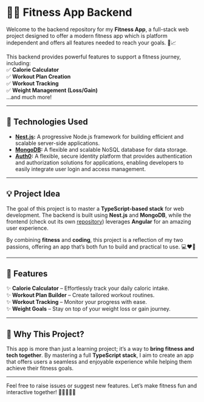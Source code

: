 # 🏋️‍♂️ Fitness App Backend

Welcome to the backend repository for my **Fitness App**, a full-stack web project designed to offer a modern fitness app which is platform independent and offers all features needed to reach your goals. 💪📈

This backend provides powerful features to support a fitness journey, including:  
✅ **Calorie Calculator**  
✅ **Workout Plan Creation**  
✅ **Workout Tracking**  
✅ **Weight Management (Loss/Gain)**  
…and much more!

---

## 🚀 Technologies Used

- **[Nest.js](https://nestjs.com/):** A progressive Node.js framework for building efficient and scalable server-side applications.  
- **[MongoDB](https://www.mongodb.com/):** A flexible and scalable NoSQL database for data storage.
- **[Auth0](https://auth0.com/):** A flexible, secure identity platform that provides authentication and authorization solutions for applications, enabling developers to easily integrate user login and access management.

---

## 💡 Project Idea  

The goal of this project is to master a **TypeScript-based stack** for web development. The backend is built using **Nest.js** and **MongoDB**, while the frontend (check out its own [repository](#)) leverages **Angular** for an amazing user experience.

By combining **fitness** and **coding**, this project is a reflection of my two passions, offering an app that’s both fun to build and practical to use. 💻❤️💪

---

## 🔧 Features  

✨ **Calorie Calculator** – Effortlessly track your daily caloric intake.  
✨ **Workout Plan Builder** – Create tailored workout routines.  
✨ **Workout Tracking** – Monitor your progress with ease.  
✨ **Weight Goals** – Stay on top of your weight loss or gain journey.  

---

## 🌟 Why This Project?

This app is more than just a learning project; it’s a way to **bring fitness and tech together**. By mastering a full **TypeScript stack**, I aim to create an app that offers users a seamless and enjoyable experience while helping them achieve their fitness goals.

---

Feel free to raise issues or suggest new features. Let’s make fitness fun and interactive together! 🏃‍♀️🚴‍♂️💪
